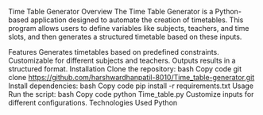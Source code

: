 
Time Table Generator
Overview
The Time Table Generator is a Python-based application designed to automate the creation of timetables. This program allows users to define variables like subjects, teachers, and time slots, and then generates a structured timetable based on these inputs.

Features
Generates timetables based on predefined constraints.
Customizable for different subjects and teachers.
Outputs results in a structured format.
Installation
Clone the repository:
bash
Copy code
git clone https://github.com/harshwardhanpatil-8010/Time_table-generator.git
Install dependencies:
bash
Copy code
pip install -r requirements.txt
Usage
Run the script:
bash
Copy code
python Time_table.py
Customize inputs for different configurations.
Technologies Used
Python

